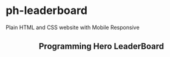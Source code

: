 # ph-leaderboard
Plain HTML and CSS website with Mobile Responsive 
<h2 align="center">Programming Hero LeaderBoard</h2>


<img src="">
